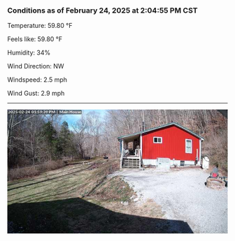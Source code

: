 ### Conditions as of February 24, 2025 at 2:04:55 PM CST 

Temperature: 59.80 &deg;F

Feels like: 59.80 &deg;F

Humidity: 34%

Wind Direction: NW

Windspeed: 2.5 mph

Wind Gust: 2.9 mph

---

<img src="./images/latest.jpeg"/>

